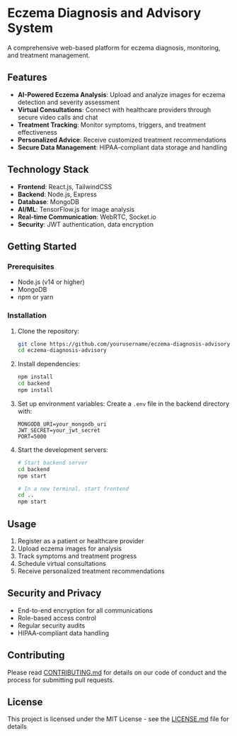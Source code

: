 # Eczema Diagnosis and Advisory System

A comprehensive web-based platform for eczema diagnosis, monitoring, and treatment management.

## Features

- **AI-Powered Eczema Analysis**: Upload and analyze images for eczema detection and severity assessment
- **Virtual Consultations**: Connect with healthcare providers through secure video calls and chat
- **Treatment Tracking**: Monitor symptoms, triggers, and treatment effectiveness
- **Personalized Advice**: Receive customized treatment recommendations
- **Secure Data Management**: HIPAA-compliant data storage and handling

## Technology Stack

- **Frontend**: React.js, TailwindCSS
- **Backend**: Node.js, Express
- **Database**: MongoDB
- **AI/ML**: TensorFlow.js for image analysis
- **Real-time Communication**: WebRTC, Socket.io
- **Security**: JWT authentication, data encryption

## Getting Started

### Prerequisites

- Node.js (v14 or higher)
- MongoDB
- npm or yarn

### Installation

1. Clone the repository:
   ```bash
   git clone https://github.com/yourusername/eczema-diagnosis-advisory.git
   cd eczema-diagnosis-advisory
   ```

2. Install dependencies:
   ```bash
   npm install
   cd backend
   npm install
   ```

3. Set up environment variables:
   Create a `.env` file in the backend directory with:
   ```
   MONGODB_URI=your_mongodb_uri
   JWT_SECRET=your_jwt_secret
   PORT=5000
   ```

4. Start the development servers:
   ```bash
   # Start backend server
   cd backend
   npm start

   # In a new terminal, start frontend
   cd ..
   npm start
   ```

## Usage

1. Register as a patient or healthcare provider
2. Upload eczema images for analysis
3. Track symptoms and treatment progress
4. Schedule virtual consultations
5. Receive personalized treatment recommendations

## Security and Privacy

- End-to-end encryption for all communications
- Role-based access control
- Regular security audits
- HIPAA-compliant data handling

## Contributing

Please read [CONTRIBUTING.md](CONTRIBUTING.md) for details on our code of conduct and the process for submitting pull requests.

## License

This project is licensed under the MIT License - see the [LICENSE.md](LICENSE.md) file for details
